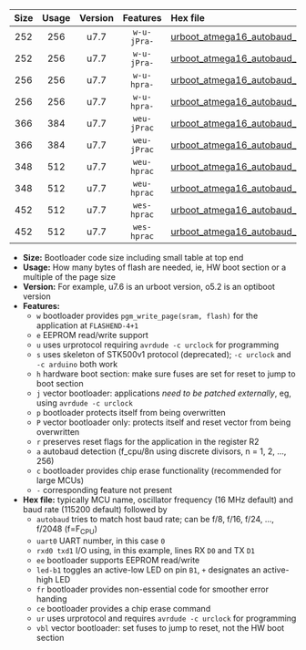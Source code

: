 |Size|Usage|Version|Features|Hex file|
|:-:|:-:|:-:|:-:|:--|
|252|256|u7.7|`w-u-jPra-`|[urboot_atmega16_autobaud_uart0_rxd0_txd1_led+b0_ur_vbl.hex](https://raw.githubusercontent.com/stefanrueger/urboot.hex/main/cores/mightycore/atmega16/autobaud/urboot_atmega16_autobaud_uart0_rxd0_txd1_led+b0_ur_vbl.hex)|
|252|256|u7.7|`w-u-jPra-`|[urboot_atmega16_autobaud_uart0_rxd0_txd1_led+b7_ur_vbl.hex](https://raw.githubusercontent.com/stefanrueger/urboot.hex/main/cores/mightycore/atmega16/autobaud/urboot_atmega16_autobaud_uart0_rxd0_txd1_led+b7_ur_vbl.hex)|
|256|256|u7.7|`w-u-hpra-`|[urboot_atmega16_autobaud_uart0_rxd0_txd1_led+b0_fr_ur.hex](https://raw.githubusercontent.com/stefanrueger/urboot.hex/main/cores/mightycore/atmega16/autobaud/urboot_atmega16_autobaud_uart0_rxd0_txd1_led+b0_fr_ur.hex)|
|256|256|u7.7|`w-u-hpra-`|[urboot_atmega16_autobaud_uart0_rxd0_txd1_led+b7_fr_ur.hex](https://raw.githubusercontent.com/stefanrueger/urboot.hex/main/cores/mightycore/atmega16/autobaud/urboot_atmega16_autobaud_uart0_rxd0_txd1_led+b7_fr_ur.hex)|
|366|384|u7.7|`weu-jPrac`|[urboot_atmega16_autobaud_uart0_rxd0_txd1_ee_led+b0_fr_ce_ur_vbl.hex](https://raw.githubusercontent.com/stefanrueger/urboot.hex/main/cores/mightycore/atmega16/autobaud/urboot_atmega16_autobaud_uart0_rxd0_txd1_ee_led+b0_fr_ce_ur_vbl.hex)|
|366|384|u7.7|`weu-jPrac`|[urboot_atmega16_autobaud_uart0_rxd0_txd1_ee_led+b7_fr_ce_ur_vbl.hex](https://raw.githubusercontent.com/stefanrueger/urboot.hex/main/cores/mightycore/atmega16/autobaud/urboot_atmega16_autobaud_uart0_rxd0_txd1_ee_led+b7_fr_ce_ur_vbl.hex)|
|348|512|u7.7|`weu-hprac`|[urboot_atmega16_autobaud_uart0_rxd0_txd1_ee_led+b0_fr_ce_ur.hex](https://raw.githubusercontent.com/stefanrueger/urboot.hex/main/cores/mightycore/atmega16/autobaud/urboot_atmega16_autobaud_uart0_rxd0_txd1_ee_led+b0_fr_ce_ur.hex)|
|348|512|u7.7|`weu-hprac`|[urboot_atmega16_autobaud_uart0_rxd0_txd1_ee_led+b7_fr_ce_ur.hex](https://raw.githubusercontent.com/stefanrueger/urboot.hex/main/cores/mightycore/atmega16/autobaud/urboot_atmega16_autobaud_uart0_rxd0_txd1_ee_led+b7_fr_ce_ur.hex)|
|452|512|u7.7|`wes-hprac`|[urboot_atmega16_autobaud_uart0_rxd0_txd1_ee_led+b0_fr_ce.hex](https://raw.githubusercontent.com/stefanrueger/urboot.hex/main/cores/mightycore/atmega16/autobaud/urboot_atmega16_autobaud_uart0_rxd0_txd1_ee_led+b0_fr_ce.hex)|
|452|512|u7.7|`wes-hprac`|[urboot_atmega16_autobaud_uart0_rxd0_txd1_ee_led+b7_fr_ce.hex](https://raw.githubusercontent.com/stefanrueger/urboot.hex/main/cores/mightycore/atmega16/autobaud/urboot_atmega16_autobaud_uart0_rxd0_txd1_ee_led+b7_fr_ce.hex)|

- **Size:** Bootloader code size including small table at top end
- **Usage:** How many bytes of flash are needed, ie, HW boot section or a multiple of the page size
- **Version:** For example, u7.6 is an urboot version, o5.2 is an optiboot version
- **Features:**
  + `w` bootloader provides `pgm_write_page(sram, flash)` for the application at `FLASHEND-4+1`
  + `e` EEPROM read/write support
  + `u` uses urprotocol requiring `avrdude -c urclock` for programming
  + `s` uses skeleton of STK500v1 protocol (deprecated); `-c urclock` and `-c arduino` both work
  + `h` hardware boot section: make sure fuses are set for reset to jump to boot section
  + `j` vector bootloader: applications *need to be patched externally*, eg, using `avrdude -c urclock`
  + `p` bootloader protects itself from being overwritten
  + `P` vector bootloader only: protects itself and reset vector from being overwritten
  + `r` preserves reset flags for the application in the register R2
  + `a` autobaud detection (f_cpu/8n using discrete divisors, n = 1, 2, ..., 256)
  + `c` bootloader provides chip erase functionality (recommended for large MCUs)
  + `-` corresponding feature not present
- **Hex file:** typically MCU name, oscillator frequency (16 MHz default) and baud rate (115200 default) followed by
  + `autobaud` tries to match host baud rate; can be f/8, f/16, f/24, ..., f/2048 (f=F<sub>CPU</sub>)
  + `uart0` UART number, in this case `0`
  + `rxd0 txd1` I/O using, in this example, lines RX `D0` and TX `D1`
  + `ee` bootloader supports EEPROM read/write
  + `led-b1` toggles an active-low LED on pin `B1`, `+` designates an active-high LED
  + `fr` bootloader provides non-essential code for smoother error handing
  + `ce` bootloader provides a chip erase command
  + `ur` uses urprotocol and requires `avrdude -c urclock` for programming
  + `vbl` vector bootloader: set fuses to jump to reset, not the HW boot section
